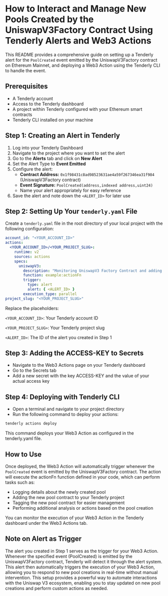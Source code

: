 # How to Interact and Manage New Pools Created by the UniswapV3Factory Contract Using Tenderly Alerts and Web3 Actions

This README provides a comprehensive guide on setting up a Tenderly alert for the `PoolCreated` event emitted by the UniswapV3Factory contract on Ethereum Mainnet, and deploying a Web3 Action using the Tenderly CLI to handle the event.

## Prerequisites

- A Tenderly account
- Access to the Tenderly dashboard
- A project within Tenderly configured with your Ethereum smart contracts
- Tenderly CLI installed on your machine

## Step 1: Creating an Alert in Tenderly

1. Log into your Tenderly Dashboard
2. Navigate to the project where you want to set the alert
3. Go to the **Alerts** tab and click on **New Alert**
4. Set the Alert Type to **Event Emitted**
5. Configure the alert:
   - **Contract Address:** `0x1f98431c8ad98523631ae4a59f267346ea31f984` (UniswapV3Factory contract)
   - **Event Signature:** `PoolCreated(address,indexed address,uint24)`
   - Name your alert appropriately for easy reference
6. Save the alert and note down the `<ALERT_ID>` for later use

## Step 2: Setting Up Your `tenderly.yaml` File

Create a `tenderly.yaml` file in the root directory of your local project with the following configuration:

```yaml
account_id: "<YOUR_ACCOUNT_ID>"
actions:
  <YOUR_ACCOUNT_ID>/<YOUR_PROJECT_SLUG>:
    runtime: v2
    sources: actions
    specs:
      uniswapV3:
        description: "Monitoring UniswapV3 Factory Contract and adding Child/Pool to Contracts page with proper tag"
        function: example:actionFn
        trigger:
          type: alert
          alert: { <ALERT_ID> }
        execution_type: parallel
project_slug: "<YOUR_PROJECT_SLUG>"
```
Replace the placeholders:

`<YOUR_ACCOUNT_ID>`: Your Tenderly account ID

`<YOUR_PROJECT_SLUG>`: Your Tenderly project slug

`<ALERT_ID>`: The ID of the alert you created in Step 1

## Step 3: Adding the ACCESS-KEY to Secrets

- Navigate to the Web3 Actions page on your Tenderly dashboard
- Go to the Secrets tab
- Add a new secret with the key ACCESS-KEY and the value of your actual access key

## Step 4: Deploying with Tenderly CLI

- Open a terminal and navigate to your project directory
- Run the following command to deploy your actions:
```bash
tenderly actions deploy
```

This command deploys your Web3 Action as configured in the tenderly.yaml file.

## How to Use
Once deployed, the Web3 Action will automatically trigger whenever the `PoolCreated` event is emitted by the UniswapV3Factory contract. The action will execute the actionFn function defined in your code, which can perform tasks such as:

- Logging details about the newly created pool
- Adding the new pool contract to your Tenderly project
- Tagging the new pool contract for easier management
- Performing additional analysis or actions based on the pool creation

You can monitor the execution of your Web3 Action in the Tenderly dashboard under the Web3 Actions tab.

## Note on Alert as Trigger
The alert you created in Step 1 serves as the trigger for your Web3 Action. Whenever the specified event (PoolCreated) is emitted by the UniswapV3Factory contract, Tenderly will detect it through the alert system. This alert then automatically triggers the execution of your Web3 Action, allowing you to respond to new pool creations in real-time without manual intervention.
This setup provides a powerful way to automate interactions with the Uniswap V3 ecosystem, enabling you to stay updated on new pool creations and perform custom actions as needed.
